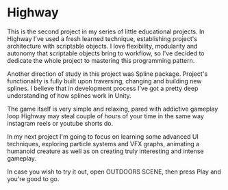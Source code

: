 # Highway

This is the second project in my series of little educational projects. In Highway I've used a fresh learned technique,
establishing project's architecture with scriptable objects. I love flexibility, modularity and autonomy that scriptable objects
bring to workflow, so I've decided to dedicate the whole project to mastering this programming pattern. 

Another direction of study in this project was Spline package. Project's functionality is fully built upon traversing, changing 
and building new splines. I believe that in development process I've got a pretty deep understanding of how splines work in Unity.

The game itself is very simple and relaxing, pared with addictive gameplay loop Highway may steal couple of hours of your time in 
the same way instagram reels or youtube shorts do. 

In my next project I'm going to focus on learning some advanced UI techniques, exploring particle systems and VFX graphs, animating 
a humanoid creature as well as on creating truly interesting and intense gameplay.

In case you wish to try it out, open OUTDOORS SCENE, then press Play and you're good to go.
